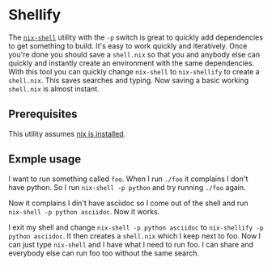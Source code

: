 # Shellify

The [`nix-shell`](https://nixos.org/manual/nix/stable/command-ref/nix-shell.html) utility with the `-p` switch is great to quickly add dependencies to get something to build. It's easy to work quickly and iteratively. Once you're done you should save a `shell.nix` so that you and anybody else can quickly and instantly create an environment with the same dependencies. With this tool you can quickly change `nix-shell` to `nix-shellify` to create a `shell.nix`. This saves searches and typing. Now saving a basic working `shell.nix` is almost instant.

## Prerequisites

This utility assumes [nix is installed](https://nixos.org/download.html).


## Exmple usage

I want to run something called `foo`. When I run `./foo` it complains I don't have python. So I run `nix-shell -p python` and try running `./foo` again.

Now it complains I din't have asciidoc so I come out of the shell and run `nix-shell -p python asciidoc`. Now it works.

I exit my shell and change `nix-shell -p python asciidoc` to `nix-shellify -p python asciidoc`. It then creates a `shell.nix` which I keep next to foo. Now I can just type `nix-shell` and I have what I need to run foo. I can share and everybody else can run foo too without the same search.
